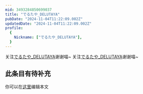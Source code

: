 ```yaml
---
mid: 3493284850699037
title: "でるたや_DELUTAYA"
pubDate: "2024-11-04T11:22:09.002Z"
updatedDate: "2024-11-04T11:22:09.002Z"
profile:
  {
    Nickname: ["でるたや_DELUTAYA"],
  }
---
```


关注[でるたや_DELUTAYA](https://space.bilibili.com/3493284850699037)谢谢喵~ 关注[でるたや_DELUTAYA](https://space.bilibili.com/3493284850699037)谢谢喵~

## 此条目有待补充
你可以在[这里](https://github.com/Yuhanawa/VTuber.ICU-Content/edit/master/v/でるたや_DELUTAYA/index.md)编辑本文
